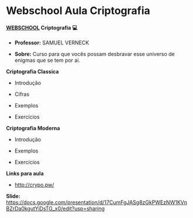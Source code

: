 # Webschool Aula Criptografia

#### [WEBSCHOOL](https://github.com/Webschool-io) Criptografia :computer: 


* **Professor:** SAMUEL VERNECK

* **Sobre:** Curso para que vocês possam desbravar esse universo de enigmas que se tem por ai.

**Criptografia Classica**

* Introdução

* Cifras

* Exemplos

* Exercícios

**Criptografia Moderna**

* Introdução

* Exemplos

* Exercícios

**Links para aula**
* http://crypo.pw/

**Slide:** https://docs.google.com/presentation/d/17CumFgJASg8zGkPWEzNW1KVnBZrDa0kgutYiDsTG_x0/edit?usp=sharing

